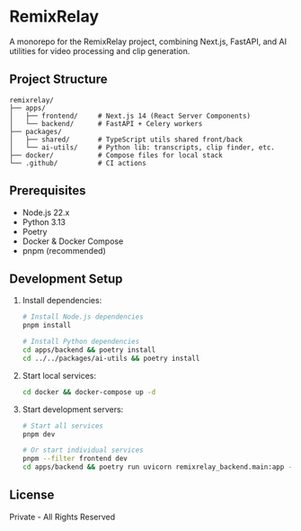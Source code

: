 # RemixRelay

A monorepo for the RemixRelay project, combining Next.js, FastAPI, and AI utilities for video processing and clip generation.

## Project Structure

```
remixrelay/
├── apps/
│   ├── frontend/     # Next.js 14 (React Server Components)
│   └── backend/      # FastAPI + Celery workers
├── packages/
│   ├── shared/       # TypeScript utils shared front/back
│   └── ai-utils/     # Python lib: transcripts, clip finder, etc.
├── docker/           # Compose files for local stack
└── .github/          # CI actions
```

## Prerequisites

- Node.js 22.x
- Python 3.13
- Poetry
- Docker & Docker Compose
- pnpm (recommended)

## Development Setup

1. Install dependencies:
   ```bash
   # Install Node.js dependencies
   pnpm install

   # Install Python dependencies
   cd apps/backend && poetry install
   cd ../../packages/ai-utils && poetry install
   ```

2. Start local services:
   ```bash
   cd docker && docker-compose up -d
   ```

3. Start development servers:
   ```bash
   # Start all services
   pnpm dev

   # Or start individual services
   pnpm --filter frontend dev
   cd apps/backend && poetry run uvicorn remixrelay_backend.main:app --reload
   ```

## License

Private - All Rights Reserved
